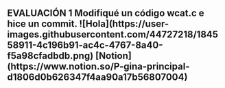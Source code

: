 <h2> EVALUACIÓN 1
Modifiqué un código wcat.c e hice un commit.
![Hola](https://user-images.githubusercontent.com/44727218/184558911-4c196b91-ac4c-4767-8a40-f5a98cfadbdb.png)
[Notion](https://www.notion.so/P-gina-principal-d1806d0b626347f4aa90a17b56807004)

